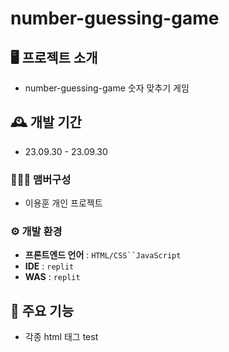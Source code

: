 # number-guessing-game

## 🖥️ 프로젝트 소개

- number-guessing-game 숫자 맞추기 게임

## 🕰️ 개발 기간

-   23.09.30 - 23.09.30

### 🧑‍🤝‍🧑 맴버구성

-   이용훈 개인 프로젝트
### ⚙️ 개발 환경

-   **프론트엔드 언어** : `HTML/CSS``JavaScript`
-   **IDE**  :  `replit`
-   **WAS**  :  `replit`


## 📌 주요 기능

-   각종 html 태그 test
